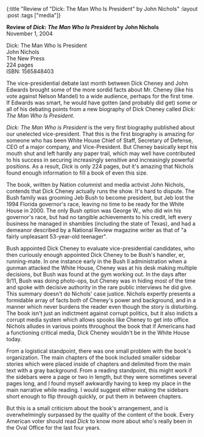 {:title "Review of \"Dick: The Man Who Is President\" by John Nichols"
:layout :post
:tags  ["media"]}

**Review of _Dick: The Man Who Is President_ by John Nichols**  
November 1, 2004

Dick: The Man Who Is President  
John Nichols  
The New Press  
224 pages  
ISBN: 1565848403  
  
The vice-presidential debate last month between Dick Cheney and John Edwards
brought some of the more sordid facts about Mr. Cheney (like his vote against
Nelson Mandel) to a wide audience, perhaps for the first time. If Edwards was
smart, he would have gotten (and probably did get) some or all of his debating
points from a new biography of Dick Cheney called _Dick: The Man Who Is President_.  
  
_Dick: The Man Who is President_ is the very first biography published about
our unelected vice-president. That this is the first biography is amazing for
someone who has been White House Chief of Staff, Secretary of Defense, CEO of
a major company, and Vice-President. But Cheney basically kept his mouth shut
and left hardly any paper trail, which may well have contributed to his
success in securing increasingly sensitive and increasingly powerful
positions. As a result, _Dick_ is only 224 pages, but it's amazing that
Nichols found enough information to fill a book of even this size.  
  
The book, written by Nation columnist and media activist John Nichols,
contends that Dick Cheney actually runs the show. It's hard to dispute. The
Bush family was grooming Jeb Bush to become president, but Jeb lost the 1994
Florida governor's race, leaving no time to be ready for the White House in 2000. The only Bush option was George W., who did win his governor's race, but had no tangible achievements to his credit, left every business he managed in shambles (including the state of Texas), and had a demeanor described by a National Review magazine writer as that of "a fairly unpleasant 53-year-old teenager".  
  
Bush appointed Dick Cheney to evaluate vice-presidential candidates, who then
curiously enough appointed Dick Cheney to be Bush's handler, er, running-mate.
In one instance early in the Bush II administration when a gunman attacked the
White House, Cheney was at his desk making multiple decisions, but Bush was
found at the gym working out. In the days after 9/11, Bush was doing photo-ops, but Cheney was in hiding most of the time and spoke with decisive
authority in the rare public interviews he did give. This summary doesn't do
Nichols' case justice. Nichols expertly presents a formidable array of facts
both of Cheney's power and background, and in a manner which never burdens the
reader even though the story is disturbing. The book isn't just an indictment
against corrupt politics, but it also indicts a corrupt media system which
allows spooks like Cheney to get into office. Nichols alludes in various
points throughout the book that if Americans had a functioning critical media,
Dick Cheney wouldn't be in the White House today.  
  
From a logistical standpoint, there was one small problem with the book's
organization. The main chapters of the book included smaller sidebar stories
which were placed inside of chapters and delimited from the main text with a
gray background. From a reading standpoint, this might work if the sidebars
were a page or two in length, but they were sometimes several pages long, and
I found myself awkwardly having to keep my place in the main narrative while
reading. I would suggest either making the sidebars short enough to flip
through quickly, or put them in between chapters.  
  
But this is a small criticism about the book's arrangement, and is
overwhelmingly surpassed by the quality of the content of the book. Every
American voter should read _Dick_ to know more about who's really been in the
Oval Office for the last four years. 

